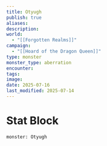 ```yaml
---
title: Otyugh
publish: true
aliases: 
description: 
world:
  - "[[Forgotten Realms]]"
campaign:
  - "[[Hoard of the Dragon Queen]]"
type: monster
monster_type: aberration
encounter: 
tags: 
image: 
date: 2025-07-16
last_modified: 2025-07-14
---
```

# Stat Block
```statblock
monster: Otyugh 
```
